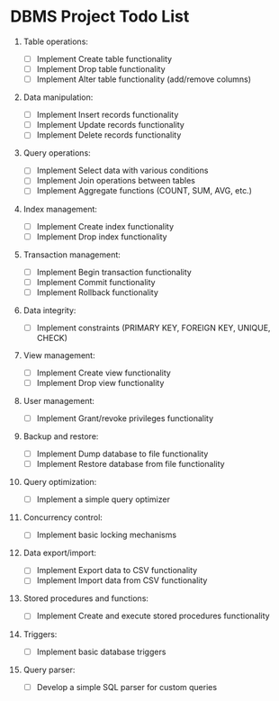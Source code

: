 # DBMS Project Todo List

1. Table operations:

   - [ ] Implement Create table functionality
   - [ ] Implement Drop table functionality
   - [ ] Implement Alter table functionality (add/remove columns)

2. Data manipulation:

   - [ ] Implement Insert records functionality
   - [ ] Implement Update records functionality
   - [ ] Implement Delete records functionality

3. Query operations:

   - [ ] Implement Select data with various conditions
   - [ ] Implement Join operations between tables
   - [ ] Implement Aggregate functions (COUNT, SUM, AVG, etc.)

4. Index management:

   - [ ] Implement Create index functionality
   - [ ] Implement Drop index functionality

5. Transaction management:

   - [ ] Implement Begin transaction functionality
   - [ ] Implement Commit functionality
   - [ ] Implement Rollback functionality

6. Data integrity:

   - [ ] Implement constraints (PRIMARY KEY, FOREIGN KEY, UNIQUE, CHECK)

7. View management:

   - [ ] Implement Create view functionality
   - [ ] Implement Drop view functionality

8. User management:

   - [ ] Implement Grant/revoke privileges functionality

9. Backup and restore:

   - [ ] Implement Dump database to file functionality
   - [ ] Implement Restore database from file functionality

10. Query optimization:

    - [ ] Implement a simple query optimizer

11. Concurrency control:

    - [ ] Implement basic locking mechanisms

12. Data export/import:

    - [ ] Implement Export data to CSV functionality
    - [ ] Implement Import data from CSV functionality

13. Stored procedures and functions:

    - [ ] Implement Create and execute stored procedures functionality

14. Triggers:

    - [ ] Implement basic database triggers

15. Query parser:
    - [ ] Develop a simple SQL parser for custom queries
